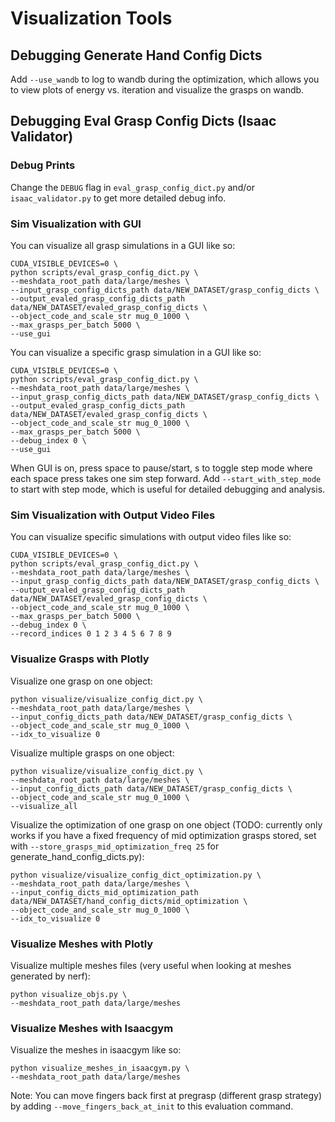 # Visualization Tools

## Debugging Generate Hand Config Dicts

Add `--use_wandb` to log to wandb during the optimization, which allows you to view plots of energy vs. iteration and visualize the grasps on wandb.

## Debugging Eval Grasp Config Dicts (Isaac Validator)

### Debug Prints

Change the `DEBUG` flag in `eval_grasp_config_dict.py` and/or `isaac_validator.py` to get more detailed debug info.

### Sim Visualization with GUI

You can visualize all grasp simulations in a GUI like so:

```
CUDA_VISIBLE_DEVICES=0 \
python scripts/eval_grasp_config_dict.py \
--meshdata_root_path data/large/meshes \
--input_grasp_config_dicts_path data/NEW_DATASET/grasp_config_dicts \
--output_evaled_grasp_config_dicts_path data/NEW_DATASET/evaled_grasp_config_dicts \
--object_code_and_scale_str mug_0_1000 \
--max_grasps_per_batch 5000 \
--use_gui
```

You can visualize a specific grasp simulation in a GUI like so:

```
CUDA_VISIBLE_DEVICES=0 \
python scripts/eval_grasp_config_dict.py \
--meshdata_root_path data/large/meshes \
--input_grasp_config_dicts_path data/NEW_DATASET/grasp_config_dicts \
--output_evaled_grasp_config_dicts_path data/NEW_DATASET/evaled_grasp_config_dicts \
--object_code_and_scale_str mug_0_1000 \
--max_grasps_per_batch 5000 \
--debug_index 0 \
--use_gui
```

When GUI is on, press space to pause/start, s to toggle step mode where each space press takes one sim step forward. Add `--start_with_step_mode` to start with step mode, which is useful for detailed debugging and analysis.

### Sim Visualization with Output Video Files

You can visualize specific simulations with output video files like so:

```
CUDA_VISIBLE_DEVICES=0 \
python scripts/eval_grasp_config_dict.py \
--meshdata_root_path data/large/meshes \
--input_grasp_config_dicts_path data/NEW_DATASET/grasp_config_dicts \
--output_evaled_grasp_config_dicts_path data/NEW_DATASET/evaled_grasp_config_dicts \
--object_code_and_scale_str mug_0_1000 \
--max_grasps_per_batch 5000 \
--debug_index 0 \
--record_indices 0 1 2 3 4 5 6 7 8 9
```

### Visualize Grasps with Plotly

Visualize one grasp on one object:

```
python visualize/visualize_config_dict.py \
--meshdata_root_path data/large/meshes \
--input_config_dicts_path data/NEW_DATASET/grasp_config_dicts \
--object_code_and_scale_str mug_0_1000 \
--idx_to_visualize 0
```

Visualize multiple grasps on one object:

```
python visualize/visualize_config_dict.py \
--meshdata_root_path data/large/meshes \
--input_config_dicts_path data/NEW_DATASET/grasp_config_dicts \
--object_code_and_scale_str mug_0_1000 \
--visualize_all
```

Visualize the optimization of one grasp on one object (TODO: currently only works if you have a fixed frequency of mid optimization grasps stored, set with `--store_grasps_mid_optimization_freq 25` for generate_hand_config_dicts.py):

```
python visualize/visualize_config_dict_optimization.py \
--meshdata_root_path data/large/meshes \
--input_config_dicts_mid_optimization_path data/NEW_DATASET/hand_config_dicts/mid_optimization \
--object_code_and_scale_str mug_0_1000 \
--idx_to_visualize 0
```

### Visualize Meshes with Plotly

Visualize multiple meshes files (very useful when looking at meshes generated by nerf):

```
python visualize_objs.py \
--meshdata_root_path data/large/meshes
```

### Visualize Meshes with Isaacgym

Visualize the meshes in isaacgym like so:

```
python visualize_meshes_in_isaacgym.py \
--meshdata_root_path data/large/meshes
```

Note: You can move fingers back first at pregrasp (different grasp strategy) by adding `--move_fingers_back_at_init` to this evaluation command.
